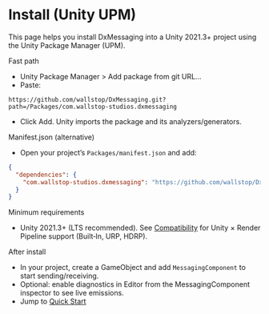 # Install (Unity UPM)

This page helps you install DxMessaging into a Unity 2021.3+ project using the Unity Package Manager (UPM).

Fast path

- Unity Package Manager > Add package from git URL...
- Paste:

```text
https://github.com/wallstop/DxMessaging.git?path=/Packages/com.wallstop-studios.dxmessaging
```

- Click Add. Unity imports the package and its analyzers/generators.

Manifest.json (alternative)

- Open your project’s `Packages/manifest.json` and add:

```json
{
  "dependencies": {
    "com.wallstop-studios.dxmessaging": "https://github.com/wallstop/DxMessaging.git?path=/Packages/com.wallstop-studios.dxmessaging"
  }
}
```

Minimum requirements

- Unity 2021.3+ (LTS recommended). See [Compatibility](Compatibility.md) for Unity × Render Pipeline support (Built‑In, URP, HDRP).

After install

- In your project, create a GameObject and add `MessagingComponent` to start sending/receiving.
- Optional: enable diagnostics in Editor from the MessagingComponent inspector to see live emissions.
- Jump to [Quick Start](QuickStart.md)
